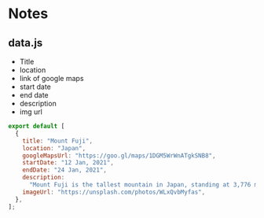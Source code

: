 # Notes

## data.js

- Title
- location
- link of google maps
- start date
- end date
- description
- img url

```js
export default [
  {
    title: "Mount Fuji",
    location: "Japan",
    googleMapsUrl: "https://goo.gl/maps/1DGM5WrWnATgkSNB8",
    startDate: "12 Jan, 2021",
    endDate: "24 Jan, 2021",
    description:
      "Mount Fuji is the tallest mountain in Japan, standing at 3,776 meters (12,380 feet). Mount Fuji is the single most popular tourist site in Japan, for both Japanese and foreign tourists.",
    imageUrl: "https://unsplash.com/photos/WLxQvbMyfas",
  },
];
```
